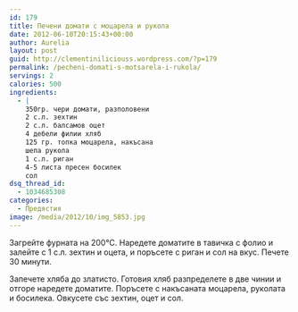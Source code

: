 ```yaml
---
id: 179
title: Печени домати с моцарела и рукола
date: 2012-06-10T20:15:43+00:00
author: Aurelia
layout: post
guid: http://clementiniliciouss.wordpress.com/?p=179
permalink: /pecheni-domati-s-motsarela-i-rukola/
servings: 2
calories: 500
ingredients:
  - |
    350гр. чери домати, разполовени
    2 с.л. зехтин
    2 с.л. балсамов оцет
    4 дебели филии хляб
    125 гр. топка моцарела, накъсана
    шепа рукола
    1 с.л. риган
    4-5 листа пресен босилек
    сол
dsq_thread_id:
  - 1034685308
categories:
  - Предястия
image: /media/2012/10/img_5853.jpg
---
```

Загрейте фурната на 200°C. Наредете доматите в тавичка с фолио и залейте с 1 с.л. зехтин и оцета, и поръсете с риган и сол на вкус. Печете 30 минути.

Запечете хляба до златисто. Готовия хляб разпределете в две чинии и отгоре наредете доматите. Поръсете с накъсаната моцарела, руколата и босилека. Овкусете със зехтин, оцет и сол.